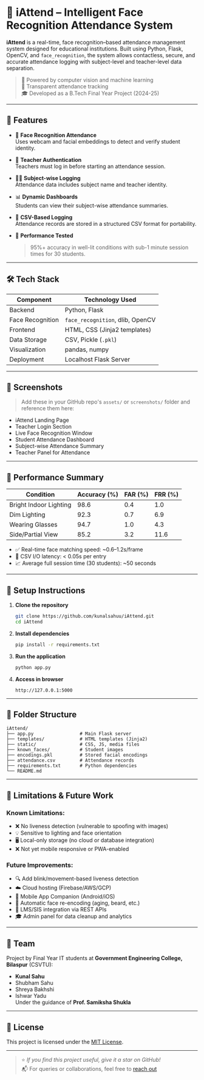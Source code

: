 # 📸 iAttend – Intelligent Face Recognition Attendance System

**iAttend** is a real-time, face recognition–based attendance management system designed for educational institutions. Built using Python, Flask, OpenCV, and `face_recognition`, the system allows contactless, secure, and accurate attendance logging with subject-level and teacher-level data separation.

> 🧠 Powered by computer vision and machine learning  
> 🧾 Transparent attendance tracking  
> 🎓 Developed as a B.Tech Final Year Project (2024-25)

---

## 📌 Features

- 🎯 **Face Recognition Attendance**  
  Uses webcam and facial embeddings to detect and verify student identity.

- 🔐 **Teacher Authentication**  
  Teachers must log in before starting an attendance session.

- 🧑‍🏫 **Subject-wise Logging**  
  Attendance data includes subject name and teacher identity.

- 📊 **Dynamic Dashboards**  
  Students can view their subject-wise attendance summaries.

- 💾 **CSV-Based Logging**  
  Attendance records are stored in a structured CSV format for portability.

- 🧮 **Performance Tested**  
  > 95%+ accuracy in well-lit conditions with sub-1 minute session times for 30 students.

---

## 🛠️ Tech Stack

| Component             | Technology Used                      |
|----------------------|---------------------------------------|
| Backend              | Python, Flask                        |
| Face Recognition     | `face_recognition`, dlib, OpenCV     |
| Frontend             | HTML, CSS (Jinja2 templates)         |
| Data Storage         | CSV, Pickle (`.pkl`)                 |
| Visualization        | pandas, numpy                        |
| Deployment           | Localhost Flask Server               |

---

## 📸 Screenshots

> Add these in your GitHub repo's `assets/` or `screenshots/` folder and reference them here:
- iAttend Landing Page  
- Teacher Login Section  
- Live Face Recognition Window  
- Student Attendance Dashboard  
- Subject-wise Attendance Summary  
- Teacher Panel for Attendance

---

## 🧪 Performance Summary

| Condition                | Accuracy (%) | FAR (%) | FRR (%) |
|--------------------------|--------------|---------|---------|
| Bright Indoor Lighting   | 98.6         | 0.4     | 1.0     |
| Dim Lighting             | 92.3         | 0.7     | 6.9     |
| Wearing Glasses          | 94.7         | 1.0     | 4.3     |
| Side/Partial View        | 85.2         | 3.2     | 11.6    |

- ✅ Real-time face matching speed: ~0.6–1.2s/frame  
- 🧾 CSV I/O latency: < 0.05s per entry  
- 📈 Average full session time (30 students): ~50 seconds

---

## 🧰 Setup Instructions

1. **Clone the repository**  
   ```bash
   git clone https://github.com/kunalsahuu/iAttend.git
   cd iAttend
   ```

2. **Install dependencies**
   ```bash
   pip install -r requirements.txt
   ```

3. **Run the application**
   ```bash
   python app.py
   ```

4. **Access in browser**
   ```
   http://127.0.0.1:5000
   ```

---

## 📂 Folder Structure

```
iAttend/
├── app.py                 # Main Flask server
├── templates/             # HTML templates (Jinja2)
├── static/                # CSS, JS, media files
├── known_faces/           # Student images
├── encodings.pkl          # Stored facial encodings
├── attendance.csv         # Attendance records
├── requirements.txt       # Python dependencies
└── README.md
```

---

## 🚧 Limitations & Future Work

### Known Limitations:
- ❌ No liveness detection (vulnerable to spoofing with images)
- 💡 Sensitive to lighting and face orientation
- 🖥️ Local-only storage (no cloud or database integration)
- ❌ Not yet mobile responsive or PWA-enabled

### Future Improvements:
- 🔍 Add blink/movement-based liveness detection
- ☁️ Cloud hosting (Firebase/AWS/GCP)
- 📱 Mobile App Companion (Android/iOS)
- 🧠 Automatic face re-encoding (aging, beard, etc.)
- 🔗 LMS/SIS integration via REST APIs
- 🎓 Admin panel for data cleanup and analytics

---

## 👥 Team

Project by Final Year IT students at **Government Engineering College, Bilaspur** (CSVTU):

- **Kunal Sahu**  
- Shubham Sahu  
- Shreya Bakhshi  
- Ishwar Yadu  
Under the guidance of **Prof. Samiksha Shukla**

---

## 📃 License

This project is licensed under the [MIT License](LICENSE).

---

> ⭐ *If you find this project useful, give it a star on GitHub!*  
> 📬 For queries or collaborations, feel free to [reach out](mailto:kunalsahu.in@gmail.com)
